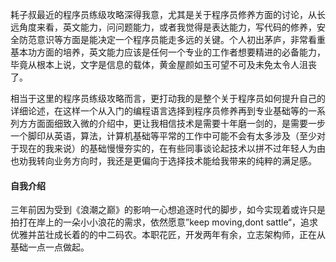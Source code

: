 ​	耗子叔最近的程序员练级攻略深得我意，尤其是关于程序员修养方面的讨论，从长远角度来看，英文能力，问问题能力，或者我觉得是表达能力，写代码的修养，安全防范意识等方面是能决定一个程序员能走多远的关键。个人初出茅庐，非常看重基本功方面的培养，英文能力应该是任何一个专业的工作者想要精进的必备能力，毕竟从根本上说，文字是信息的载体，黄金屋颜如玉可望不可及未免太令人沮丧了。

​	相当于这里的程序员练级攻略而言，更打动我的是整个关于程序员如何提升自己的详细论述，在这样一个从入门的编程语言选择到程序员修养再到专业基础等的一系列方方面面细致入微的介绍中，更让我相信技术是需要十年磨一剑的，是需要一步一个脚印从英语，算法，计算机基础等平常的工作中可能不会有太多涉及（至少对于现在的我来说）的基础慢慢夯实的，在有些同事谈论起技术以拼不过年轻人为由也劝我转向业务方向时，我还是更偏向于选择技术能给我带来的纯粹的满足感。



#### 自我介绍

​	三年前因为受到《浪潮之巅》的影响一心想追逐时代的脚步，如今实现着或许只是拍打在岸上的一朵小小浪花的需求，依然愿意”keep moving,dont sattle“，追求优雅并茁壮成长着的的中二码农。本职花匠，开发两年有余，立志架构师，正在从基础一点一点做起。